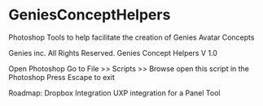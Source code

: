 # GeniesConceptHelpers
Photoshop Tools to help facilitate the creation of Genies Avatar Concepts


Genies inc. All Rights Reserved.
Genies Concept Helpers V 1.0

Open Photoshop
Go to File >> Scripts >> Browse
open this script in the Photoshop
Press Escape to exit


Roadmap:
Dropbox Integration
UXP integration for a Panel Tool


